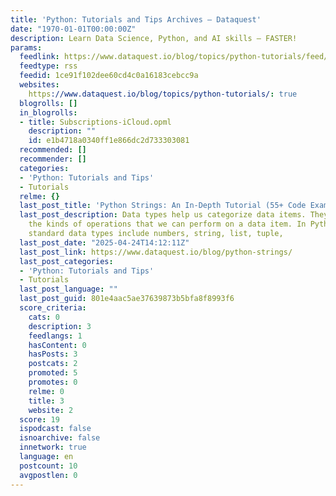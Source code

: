 ```yaml
---
title: 'Python: Tutorials and Tips Archives – Dataquest'
date: "1970-01-01T00:00:00Z"
description: Learn Data Science, Python, and AI skills – FASTER!
params:
  feedlink: https://www.dataquest.io/blog/topics/python-tutorials/feed/
  feedtype: rss
  feedid: 1ce91f102dee60cd4c0a16183cebcc9a
  websites:
    https://www.dataquest.io/blog/topics/python-tutorials/: true
  blogrolls: []
  in_blogrolls:
  - title: Subscriptions-iCloud.opml
    description: ""
    id: e1b4718a0340ff1e866dc2d733303081
  recommended: []
  recommender: []
  categories:
  - 'Python: Tutorials and Tips'
  - Tutorials
  relme: {}
  last_post_title: 'Python Strings: An In-Depth Tutorial (55+ Code Examples)'
  last_post_description: Data types help us categorize data items. They determine
    the kinds of operations that we can perform on a data item. In Python, the common
    standard data types include numbers, string, list, tuple,
  last_post_date: "2025-04-24T14:12:11Z"
  last_post_link: https://www.dataquest.io/blog/python-strings/
  last_post_categories:
  - 'Python: Tutorials and Tips'
  - Tutorials
  last_post_language: ""
  last_post_guid: 801e4aac5ae37639873b5bfa8f8993f6
  score_criteria:
    cats: 0
    description: 3
    feedlangs: 1
    hasContent: 0
    hasPosts: 3
    postcats: 2
    promoted: 5
    promotes: 0
    relme: 0
    title: 3
    website: 2
  score: 19
  ispodcast: false
  isnoarchive: false
  innetwork: true
  language: en
  postcount: 10
  avgpostlen: 0
---
```

